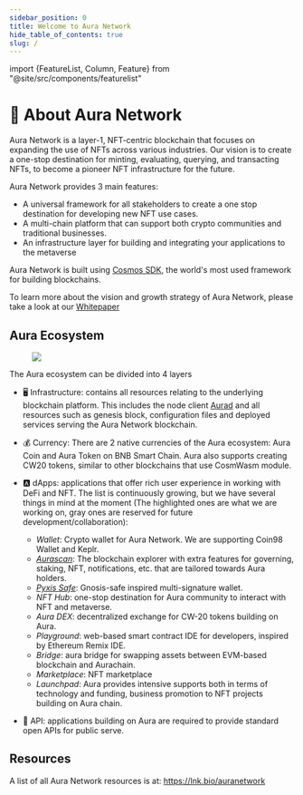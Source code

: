 ```yaml
---
sidebar_position: 0
title: Welcome to Aura Network
hide_table_of_contents: true
slug: /
---
```

import {FeatureList, Column, Feature} from "@site/src/components/featurelist"

# 📰 About Aura Network
Aura Network is a layer-1, NFT-centric blockchain that focuses on expanding the use of NFTs across various industries. Our vision is to create a one-stop destination for minting, evaluating, querying, and transacting NFTs, to become a pioneer NFT infrastructure for the future.

Aura Network provides 3 main features:

- A universal framework for all stakeholders to create a one stop destination for developing new NFT use cases.
- A multi-chain platform that can support both crypto communities and traditional businesses.
- An infrastructure layer for building and integrating your applications to the metaverse

Aura Network is built using [Cosmos SDK](https://v1.cosmos.network/sdk), the world's most used framework for building blockchains.

To learn more about the vision and growth strategy of Aura Network, please take a look at our [Whitepaper](https://github.com/aura-nw/whitepaper/blob/main/release/Aura_Network___whitepaper.pdf)

## Aura Ecosystem
<figure>
  <img src="/img/graphic/auraeco.png"/>
</figure>

The Aura ecosystem can be divided into 4 layers

- 🖥 Infrastructure: contains all resources relating to the underlying blockchain platform. This includes the node client [Aurad](https://github.com/aura-nw/aura) and all resources such as genesis block, configuration files and deployed services serving the Aura Network blockchain.
- 💰 Currency: There are 2 native currencies of the Aura ecosystem: Aura Coin and Aura Token on BNB Smart Chain. Aura also supports creating CW20 tokens, similar to other blockchains that use CosmWasm module.
- 🅰 dApps: applications that offer rich user experience in working with DeFi and NFT. The list is continuously growing, but we have several things in mind at the moment (The highlighted ones are what we are working on, gray ones are reserved for future development/collaboration):
    - *Wallet*: Crypto wallet for Aura Network. We are supporting Coin98 Wallet and Keplr.
	- [*Aurascan*](../../product/aurascan): The blockchain explorer with extra features for governing, staking, NFT, notifications, etc. that are tailored towards Aura holders. 	
	- [*Pyxis Safe*](../../product/pyxis-safe): Gnosis-safe inspired multi-signature wallet.
	- *NFT Hub*: one-stop destination for Aura community to interact with NFT and metaverse.
	- *Aura DEX*: decentralized exchange for CW-20 tokens building on Aura.
	- *Playground*: web-based smart contract IDE for developers, inspired by Ethereum Remix IDE.
	- *Bridge*: aura bridge for swapping assets between EVM-based blockchain and Aurachain.
	- *Marketplace*: NFT marketplace
	- *Launchpad*: Aura provides intensive supports both in terms of technology and funding, business promotion to NFT projects building on Aura chain.

- 📑 API: applications building on Aura are required to provide standard open APIs for public serve.

## Resources
A list of all Aura Network resources is at: https://lnk.bio/auranetwork
